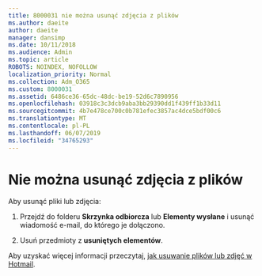 ```yaml
---
title: 8000031 nie można usunąć zdjęcia z plików
ms.author: daeite
author: daeite
manager: dansimp
ms.date: 10/11/2018
ms.audience: Admin
ms.topic: article
ROBOTS: NOINDEX, NOFOLLOW
localization_priority: Normal
ms.collection: Adm_O365
ms.custom: 8000031
ms.assetid: 6486ce36-65dc-48dc-be19-52d6c7890956
ms.openlocfilehash: 03918c3c3dcb9aba3bb29390dd1f439ff1b33d11
ms.sourcegitcommit: 4b7e478ce700c0b781efec3857ac4dce5bdf00c6
ms.translationtype: MT
ms.contentlocale: pl-PL
ms.lasthandoff: 06/07/2019
ms.locfileid: "34765293"
---
```

# <a name="unable-to-delete-photos-from-files"></a>Nie można usunąć zdjęcia z plików

Aby usunąć pliki lub zdjęcia:
  
1. Przejdź do folderu **Skrzynka odbiorcza** lub **Elementy wysłane** i usunąć wiadomość e-mail, do którego je dołączono. 
    
2. Usuń przedmioty z **usuniętych elementów**. 
    
Aby uzyskać więcej informacji przeczytaj, [jak usuwanie plików lub zdjęć w Hotmail](https://support.office.com/article/bae0531f-040f-4c42-90b9-786ca718c16d.aspx).
  

